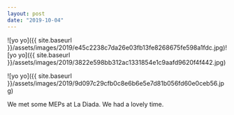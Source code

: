 ```yaml
---
layout: post
date: "2019-10-04"
---
```


![yo yo]({{ site.baseurl }}/assets/images/2019/e45c2238c7da26e03fb13fe8268675fe598a1fdc.jpg)![yo yo]({{ site.baseurl }}/assets/images/2019/3822e598bb312ac1331854e1c9aafd9620f4f442.jpg)

![yo yo]({{ site.baseurl }}/assets/images/2019/9d097c29cfb0c8e6b6e5e7d81b056fd60e0ceb56.jpg)

We met some MEPs at La Diada. We had a lovely time.
